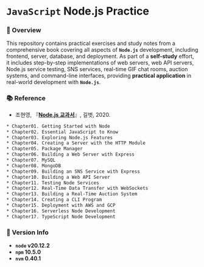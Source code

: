 # <code>JavaScript</code> Node.js Practice

### 📖 Overview

This repository contains practical exercises and study notes from a comprehensive book covering all aspects of <code><b>Node.js</b></code> development, including frontend, server, database, and deployment. As part of a <b>self-study</b> effort, it includes step-by-step implementations of web servers, web API servers, Node.js service testing, SNS services, real-time GIF chat rooms, auction systems, and command-line interfaces, providing <b>practical application</b> in real-world development with <code><b>Node.js</b></code>.

<h3>📚 Reference</h3>

- 조현영, 『[<b>Node.js 교과서</b>](https://product.kyobobook.co.kr/detail/S000200437346)』, 길벗, 2020.


```bash
* Chapter01. Getting Started with Node
* Chapter02. Essential JavaScript to Know
* Chapter03. Exploring Node.js Features
* Chapter04. Creating a Server with the HTTP Module
* Chapter05. Package Manager
* Chapter06. Building a Web Server with Express
* Chapter07. MySQL
* Chapter08. MongoDB
* Chapter09. Building an SNS Service with Express
* Chapter10. Building a Web API Server
* Chapter11. Testing Node Services
* Chapter12. Real-Time Data Transfer with WebSockets
* Chapter13. Building a Real-Time Auction System
* Chapter14. Creating a CLI Program
* Chapter15. Deployment with AWS and GCP
* Chapter16. Serverless Node Development
* Chapter17. TypeScript Node Development
```

### 📌 Version Info
- **`node` v20.12.2**
- **`npm` 10.5.0**
- **`nvm` 0.40.1**

<br>
